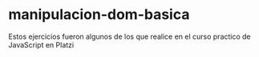 # manipulacion-dom-basica
Estos ejercicios fueron algunos de los que realice en el curso practico de JavaScript en Platzi
